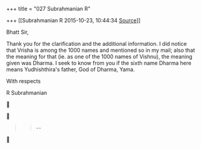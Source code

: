 +++
title = "027 Subrahmanian R"

+++
[[Subrahmanian R	2015-10-23, 10:44:34 [Source](https://groups.google.com/g/samskrita/c/b7RVGdKauCo)]]



Bhatt Sir,



Thank you for the clarification and the additional information. I did notice that Vrisha is among the 1000 names and mentioned so in my mail; also that the meaning for that (ie. as one of the 1000 names of Vishnu), the meaning given was Dharma. I seek to know from you if the sixth name Dharma here means Yudhishthira's father, God of Dharma, Yama.



With respects

R Subrahmanian

  





> 
> > 
> > 
> > --  
> > 
> > 



